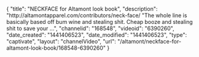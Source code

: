 {
    "title": "NECKFACE for Altamont look book",
    "description": "http:\/\/altamontapparel.com\/contributors\/neck-face\/ \"The whole line is basically based off bum wine and stealing shit. Cheap booze and stealing shit to save your ...",
    "channelid": "168548",
    "videoid": "6390260",
    "date_created": "1441406523",
    "date_modified": "1441406523",
    "type": "captivate",
    "layout": "channelVideo",
    "url": "\/altamont\/neckface-for-altamont-look-book\/168548-6390260"
}